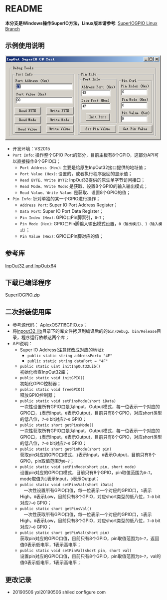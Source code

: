 ﻿# README

**本分支是Windows操作SuperIO方法，Linux版本请参考**: [SuperIOGPIO Linux Branch](https://github.com/ZengjfOS/SuperIOGPIO/tree/Linux)

## 示例使用说明

![./images/SuperIOGPIO.png](./images/SuperIOGPIO.png)

* 开发环境：VS2015
* `Port Info`: 操作整个GPIO Port的部分，目前主板有8个GPIO，这部分API可以直接操作8个GPIO口；
  * `Port Address (Hex)`: 主要是给原生InpOut32接口提供的地址值；
  * `Port Value (Hex)`: 设置的，或者执行程序返回的显示值；
  * `Read BYTE`、`Write BYTE`: InpOut32提供的原生单字节访问接口；
  * `Read Mode`、`Write Mode`: 是获取、设置8个GPIO的输入输出模式；
  * `Read Value`、`Write Value`: 是获取、设置8个GPIO的值；
* `Pin Info`: 针对单独的某一个GPIO进行操作；
  * `Address Port`: Super IO Port Address Register；
  * `Data Port`: Super IO Port Data Register；
  * `Pin Index (Hex)`: GPIO口Pin脚索引，`0~7`；
  * `Pin Mode (Hex)`: GPIO口Pin脚输入输出模式设置，`0（输出模式）、1（输入模式）`；
  * `Pin Value (Hex)`: GPIO口Pin脚对应的值；

## 参考库

[InpOut32 and InpOutx64](http://www.highrez.co.uk/downloads/inpout32/?yyue=a21bo.50862.201879)

## 下载已编译程序

[SuperIOGPIO.zip](SuperIOGPIO.zip)

## 二次封装使用库

* 参考源代码： [AplexOS7116GPIO.cs](AplexOS7116GPIO.cs)；
* 将[inpout32_lib](inpout32_lib)目录下的库文件拷贝到编译后的的`bin/Debug`、`bin/Release`目录，程序运行依赖这两个库；
* API说明：
  * Super IO Address(注意修改成对应的地址):
    * `public static string addressPort= "4E"`
    * `public static string dataPort = "4F"`
  * `public static uint initInpOut32Lib()`  
    初始化检查InpOut32库；
  * `public static void initGPIO()`  
    初始化GPIO控制器；
  * `public static void freeGPIO()`  
    释放GPIO控制器；
  * `public static void setPinsMode(short iData)`  
    一次性设置所有GPIO口是为Input、Output模式，每一位表示一个对应的GPIO口，`1`表示Input，`0`表示Output，目前只有8个GPIO，对应short类型的低八位，`7~0` bit对应`7~0` GPIO；
  * `public static short getPinsMode()`  
    一次性获取所有GPIO口是为Input、Output模式，每一位表示一个对应的GPIO口，`1`表示Input，`0`表示Output，目前只有8个GPIO，对应short类型的低八位，`7~0` bit对应`7~0` GPIO；
  * `public static short getPinMode(short pin)`  
    获取pin对应的GPIO口模式，`1`表示Input，`0`表示Output，目前只有8个GPIO，pin取值范围为`0~7`；
  * `public static void setPinMode(short pin, short mode)`  
    设置pin对应的GPIO口模式，目前只有8个GPIO，pin取值范围为`0~7`。mode取值为`1`表示Input，`0`表示Output；
  * `public static void setPinsVal(short iData)`  
    一次性设置所有GPIO口值，每一位表示一个对应的GPIO口，`1`表示High，`0`表示Low，目前只有8个GPIO，对应short类型的低八位，`7~0` bit对应`7~0` GPIO；
  * `public static short getPinsVal()`  
    一次性获取所有GPIO口值，每一位表示一个对应的GPIO口，`1`表示High，`0`表示Low，目前只有8个GPIO，对应short类型的低八位，`7~0` bit对应`7~0` GPIO；
  * `public static short getPinVal(short pin)`  
    获取pin对应的GPIO口值，目前只有8个GPIO，pin取值范围为`0~7`，返回值0表示低电平，1表示高电平；
  * `public static void setPinVal(short pin, short val)`  
    设置pin对应的GPIO口值，目前只有8个GPIO，pin取值范围为`0~7`，val的值0表示低电平，1表示高电平；
	
## 更改记录

* 20190506 yxl20190506 shiled configure com
